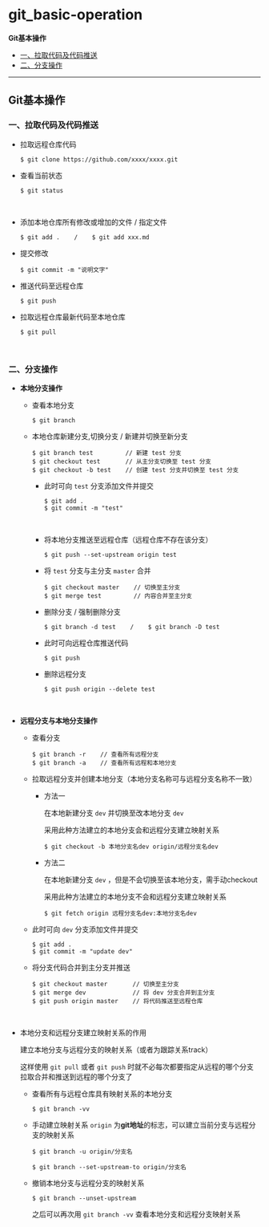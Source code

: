 # git_basic-operation
**Git基本操作**
- [一、拉取代码及代码推送](https://github.com/nichan-13/git_basic-operation/blob/master/README.md#一拉取代码及代码推送)
- [二、分支操作](https://github.com/nichan-13/git_basic-operation/blob/master/README.md#二分支操作)

------------------------------
    
  
## Git基本操作

### 一、拉取代码及代码推送

- 拉取远程仓库代码

  ```
  $ git clone https://github.com/xxxx/xxxx.git
  ```

- 查看当前状态

  ```
  $ git status
  ```

  ​	

- 添加本地仓库所有修改或增加的文件 / 指定文件

  ```
  $ git add .    /    $ git add xxx.md
  ```

- 提交修改

  ```
  $ git commit -m "说明文字"
  ```

- 推送代码至远程仓库

  ```
  $ git push
  ```

- 拉取远程仓库最新代码至本地仓库

  ```
  $ git pull
  ```

  ​	

### 二、分支操作

- **本地分支操作**

  - 查看本地分支

    ```
    $ git branch
    ```

  - 本地仓库新建分支,切换分支 / 新建并切换至新分支

    ```
    $ git branch test         // 新建 test 分支
    $ git checkout test       // 从主分支切换至 test 分支
    $ git checkout -b test    // 创建 test 分支并切换至 test 分支
    ```

    - 此时可向 `test` 分支添加文件并提交

      ```
      $ git add .
      $ git commit -m "test"
      ```

      ​	

    - 将本地分支推送至远程仓库（远程仓库不存在该分支）

      ```
      $ git push --set-upstream origin test
      ```

    - 将 `test` 分支与主分支 `master` 合并

      ```
      $ git checkout master    // 切换至主分支
      $ git merge test         // 内容合并至主分支
      ```

    - 删除分支 / 强制删除分支

      ```
      $ git branch -d test    /    $ git branch -D test
      ```

    - 此时可向远程仓库推送代码

      ```
      $ git push
      ```

    - 删除远程分支

      ```
      $ git push origin --delete test
      ```

      ​	

- **远程分支与本地分支操作**

  - 查看分支

    ```
    $ git branch -r    // 查看所有远程分支
    $ git branch -a    // 查看所有远程和本地分支
    ```

    
  - 拉取远程分支并创建本地分支（本地分支名称可与远程分支名称不一致）
  
    - 方法一
  
      在本地新建分支 `dev` 并切换至改本地分支 `dev` 
      
      采用此种方法建立的本地分支会和远程分支建立映射关系
      
      ```
      $ git checkout -b 本地分支名dev origin/远程分支名dev
      ```

    - 方法二

      在本地新建分支 `dev` ，但是不会切换至该本地分支，需手动checkout

      采用此种方法建立的本地分支不会和远程分支建立映射关系

      ```
      $ git fetch origin 远程分支名dev:本地分支名dev
      ```

  - 此时可向 `dev` 分支添加文件并提交

    ```
    $ git add .
    $ git commit -m "update dev"
    ```

  - 将分支代码合并到主分支并推送

    ```
    $ git checkout master       // 切换至主分支
    $ git merge dev             // 将 dev 分支合并到主分支
    $ git push origin master    // 将代码推送至远程仓库
    ```

    ​	

- 本地分支和远程分支建立映射关系的作用

  建立本地分支与远程分支的映射关系（或者为跟踪关系track）

  这样使用 `git pull` 或者 `git push` 时就不必每次都要指定从远程的哪个分支拉取合并和推送到远程的哪个分支了

    - 查看所有与远程仓库具有映射关系的本地分支

      ```
      $ git branch -vv 
      ```

    - 手动建立映射关系 
      `origin` 为**git地址**的标志，可以建立当前分支与远程分支的映射关系

      ```
      $ git branch -u origin/分支名
      ```

      ```
      $ git branch --set-upstream-to origin/分支名
      ```

    - 撤销本地分支与远程分支的映射关系

      ```
      $ git branch --unset-upstream
      ```

      之后可以再次用 `git branch -vv` 查看本地分支和远程分支映射关系
